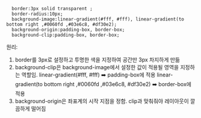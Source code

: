 ```
  border:3px solid transparent ;
  border-radius:10px;
  background-image:linear-gradient(#fff, #fff), linear-gradient(to  bottom right ,#0060fd ,#03e6c8, #df30e2);
  background-origin:padding-box, border-box; 
  background-clip:padding-box, border-box;
```

원리:

1. border를 3px로 설정하고 투명한 색을 지정하여 공간만 3px 차지하게 만듦
2. background-clip은 background-image에서 설정한 값이 적용될 영역을 지정하는 역할임.
linear-gradient(\#fff, \#fff) ➡️ padding-box에 적용
linear-gradient(to  bottom right ,\#0060fd ,\#03e6c8, \#df30e2) ➡️ border-box에 적용
3. background-origin은 좌표계의 시작 지점을 정함. clip과 맞춰줘야 레이아웃이 깔끔하게 떨어짐
